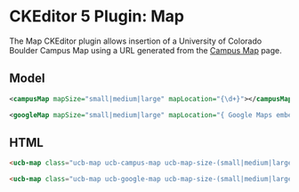 # CKEditor 5 Plugin: Map

The Map CKEditor plugin allows insertion of a University of Colorado Boulder Campus Map using a URL generated from the [Campus Map](https://www.colorado.edu/map/?id=336) page.

## Model
```xml
<campusMap mapSize="small|medium|large" mapLocation="{\d+}"></campusMap>

<googleMap mapSize="small|medium|large" mapLocation="{ Google Maps embed `pb` parameter }"></googleMap>
```

## HTML
```html
<ucb-map class="ucb-map ucb-campus-map ucb-map-size-(small|medium|large)" data-map-location="{\d+}"></ucb-map>

<ucb-map class="ucb-map ucb-google-map ucb-map-size-(small|medium|large)" data-map-location="{ Google Maps embed `pb` parameter }"></ucb-map>
```
